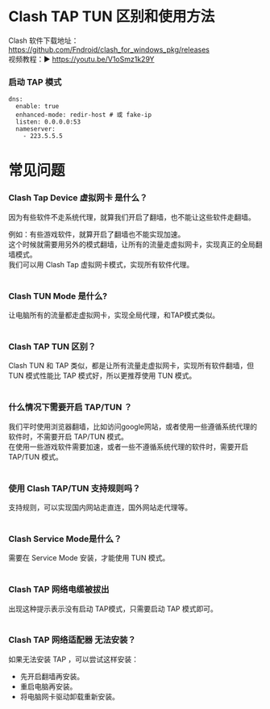 # Clash TAP TUN 区别和使用方法

Clash 软件下载地址：https://github.com/Fndroid/clash_for_windows_pkg/releases<br>
视频教程：▶ https://youtu.be/V1oSmz1k29Y

### 启动 TAP 模式

    dns:
      enable: true
      enhanced-mode: redir-host # 或 fake-ip
      listen: 0.0.0.0:53
      nameserver:
        - 223.5.5.5
        
# 常见问题
### Clash Tap Device 虚拟网卡 是什么？
因为有些软件不走系统代理，就算我们开启了翻墙，也不能让这些软件走翻墙。<br>

例如：有些游戏软件，就算开启了翻墙也不能实现加速。<br>
这个时候就需要用另外的模式翻墙，让所有的流量走虚拟网卡，实现真正的全局翻墙模式。<br>
我们可以用 Clash Tap 虚拟网卡模式，实现所有软件代理。<br><br>

### Clash TUN Mode 是什么?
让电脑所有的流量都走虚拟网卡，实现全局代理，和TAP模式类似。<br><br>

### Clash TAP TUN 区别？
Clash TUN 和 TAP 类似，都是让所有流量走虚拟网卡，实现所有软件翻墙，但TUN 模式性能比 TAP 模式好，所以更推荐使用 TUN 模式。<br><br>

### 什么情况下需要开启 TAP/TUN ？
我们平时使用浏览器翻墙，比如访问google网站，或者使用一些遵循系统代理的软件时，不需要开启 TAP/TUN 模式。<br>
在使用一些游戏软件需要加速，或者一些不遵循系统代理的软件时，需要开启 TAP/TUN 模式。 <br><br>

### 使用 Clash TAP/TUN 支持规则吗？
支持规则，可以实现国内网站走直连，国外网站走代理等。<br><br>

### Clash Service Mode是什么？
需要在 Service Mode 安装，才能使用 TUN 模式。<br><br>

### Clash TAP 网络电缆被拔出
出现这种提示表示没有启动 TAP模式，只需要启动 TAP 模式即可。<br><br>

### Clash TAP 网络适配器 无法安装？
如果无法安装 TAP ，可以尝试这样安装：
- 先开启翻墙再安装。
- 重启电脑再安装。
- 将电脑网卡驱动卸载重新安装。



